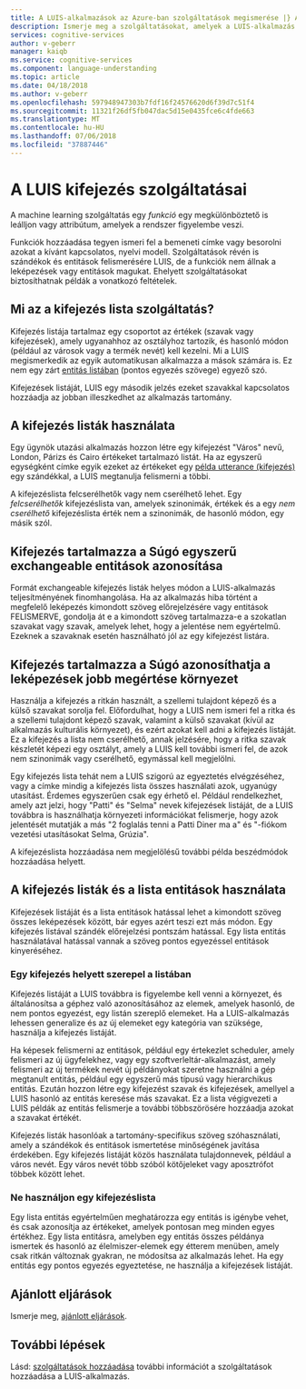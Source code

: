 ```yaml
---
title: A LUIS-alkalmazások az Azure-ban szolgáltatások megismerése |} A Microsoft Docs
description: Ismerje meg a szolgáltatásokat, amelyek a LUIS-alkalmazás teljesítményének javítása érdekében. Többek között a kifejezés listák és a minták a reguláris kifejezések felismerve.
services: cognitive-services
author: v-geberr
manager: kaiqb
ms.service: cognitive-services
ms.component: language-understanding
ms.topic: article
ms.date: 04/18/2018
ms.author: v-geberr
ms.openlocfilehash: 597948947303b7fdf16f24576620d6f39d7c51f4
ms.sourcegitcommit: 11321f26df5fb047dac5d15e0435fce6c4fde663
ms.translationtype: MT
ms.contentlocale: hu-HU
ms.lasthandoff: 07/06/2018
ms.locfileid: "37887446"
---
```

# <a name="phrase-list-features-in-luis"></a>A LUIS kifejezés szolgáltatásai

A machine learning szolgáltatás egy *funkció* egy megkülönböztető is leálljon vagy attribútum, amelyek a rendszer figyelembe veszi. 

Funkciók hozzáadása tegyen ismeri fel a bemeneti címke vagy besorolni azokat a kívánt kapcsolatos, nyelvi modell. Szolgáltatások révén is szándékok és entitások felismerésére LUIS, de a funkciók nem állnak a leképezések vagy entitások magukat. Ehelyett szolgáltatásokat biztosíthatnak példák a vonatkozó feltételek.  

## <a name="what-is-a-phrase-list-feature"></a>Mi az a kifejezés lista szolgáltatás?
Kifejezés listája tartalmaz egy csoportot az értékek (szavak vagy kifejezések), amely ugyanahhoz az osztályhoz tartozik, és hasonló módon (például az városok vagy a termék nevét) kell kezelni. Mi a LUIS megismerkedik az egyik automatikusan alkalmazza a mások számára is. Ez nem egy zárt [entitás listában](luis-concept-entity-types.md#types-of-entities) (pontos egyezés szövege) egyező szó.

Kifejezések listáját, LUIS egy második jelzés ezeket szavakkal kapcsolatos hozzáadja az jobban illeszkedhet az alkalmazás tartomány.

## <a name="how-to-use-phrase-lists"></a>A kifejezés listák használata
Egy ügynök utazási alkalmazás hozzon létre egy kifejezést "Város" nevű, London, Párizs és Cairo értékeket tartalmazó listát. Ha az egyszerű egységként címke egyik ezeket az értékeket egy [példa utterance (kifejezés)](luis-how-to-add-example-utterances.md#add-simple-entity-label) egy szándékkal, a LUIS megtanulja felismerni a többi. 

A kifejezéslista felcserélhetők vagy nem cserélhető lehet. Egy *felcserélhetők* kifejezéslista van, amelyek szinonimák, értékek és a egy *nem cserélhető* kifejezéslista érték nem a szinonimák, de hasonló módon, egy másik szól. 

## <a name="phrase-lists-help-identify-simple-exchangeable-entities"></a>Kifejezés tartalmazza a Súgó egyszerű exchangeable entitások azonosítása
Formát exchangeable kifejezés listák helyes módon a LUIS-alkalmazás teljesítményének finomhangolása. Ha az alkalmazás hiba történt a megfelelő leképezés kimondott szöveg előrejelzésére vagy entitások FELISMERVE, gondolja át e a kimondott szöveg tartalmazza-e a szokatlan szavakat vagy szavak, amelyek lehet, hogy a jelentése nem egyértelmű. Ezeknek a szavaknak esetén használható jól az egy kifejezést listára.

## <a name="phrase-lists-help-identify-intents-by-better-understanding-context"></a>Kifejezés tartalmazza a Súgó azonosíthatja a leképezések jobb megértése környezet
Használja a kifejezés a ritkán használt, a szellemi tulajdont képező és a külső szavakat sorolja fel. Előfordulhat, hogy a LUIS nem ismeri fel a ritka és a szellemi tulajdont képező szavak, valamint a külső szavakat (kívül az alkalmazás kulturális környezet), és ezért azokat kell adni a kifejezés listáját. Ez a kifejezés a lista nem cserélhető, annak jelzésére, hogy a ritka szavak készletét képezi egy osztályt, amely a LUIS kell további ismeri fel, de azok nem szinonimák vagy cserélhető, egymással kell megjelölni.

Egy kifejezés lista tehát nem a LUIS szigorú az egyeztetés elvégzéséhez, vagy a címke mindig a kifejezés lista összes használati azok, ugyanúgy utasítást. Érdemes egyszerűen csak egy érhető el. Például rendelkezhet, amely azt jelzi, hogy "Patti" és "Selma" nevek kifejezések listáját, de a LUIS továbbra is használhatja környezeti információkat felismerje, hogy azok jelentését mutatják a más "2 foglalás tenni a Patti Diner ma a" és "-fiókom vezetési utasításokat Selma, Grúzia". 

A kifejezéslista hozzáadása nem megjelölésű további példa beszédmódok hozzáadása helyett. 

## <a name="when-to-use-phrase-lists-versus-list-entities"></a>A kifejezés listák és a lista entitások használata
Kifejezések listáját és a lista entitások hatással lehet a kimondott szöveg összes leképezések között, bár egyes azért teszi ezt más módon. Egy kifejezés listával szándék előrejelzési pontszám hatással. Egy lista entitás használatával hatással vannak a szöveg pontos egyezéssel entitások kinyeréséhez. 

### <a name="use-a-phrase-list"></a>Egy kifejezés helyett szerepel a listában
Kifejezés listáját a LUIS továbbra is figyelembe kell venni a környezet, és általánosítsa a géphez való azonosításához az elemek, amelyek hasonló, de nem pontos egyezést, egy listán szereplő elemeket. Ha a LUIS-alkalmazás lehessen generalize és az új elemeket egy kategória van szüksége, használja a kifejezés listáját. 

Ha képesek felismerni az entitások, például egy értekezlet scheduler, amely felismeri az új ügyfelekhez, vagy egy szoftverleltár-alkalmazást, amely felismeri az új termékek nevét új példányokat szeretne használni a gép megtanult entitás, például egy egyszerű más típusú vagy hierarchikus entitás. Ezután hozzon létre egy kifejezést szavak és kifejezések, amellyel a LUIS hasonló az entitás keresése más szavakat. Ez a lista végigvezeti a LUIS példák az entitás felismerje a további többszörösére hozzáadja azokat a szavakat értékét. 

Kifejezés listák hasonlóak a tartomány-specifikus szöveg szóhasználati, amely a szándékok és entitások ismertetése minőségének javítása érdekében. Egy kifejezés listáját közös használata tulajdonnevek, például a város nevét. Egy város nevét több szóból kötőjeleket vagy aposztrófot többek között lehet.
 
### <a name="dont-use-a-phrase-list"></a>Ne használjon egy kifejezéslista 
Egy lista entitás egyértelműen meghatározza egy entitás is igénybe vehet, és csak azonosítja az értékeket, amelyek pontosan meg minden egyes értékhez. Egy lista entitásra, amelyben egy entitás összes példánya ismertek és hasonló az élelmiszer-elemek egy étterem menüben, amely csak ritkán változnak gyakran, ne módosítsa az alkalmazás lehet. Ha egy entitás egy pontos egyezés egyeztetése, ne használja a kifejezések listáját. 

## <a name="best-practices"></a>Ajánlott eljárások
Ismerje meg, [ajánlott eljárások](luis-concept-best-practices.md).

## <a name="next-steps"></a>További lépések

Lásd: [szolgáltatások hozzáadása](luis-how-to-add-features.md) további információt a szolgáltatások hozzáadása a LUIS-alkalmazás.
